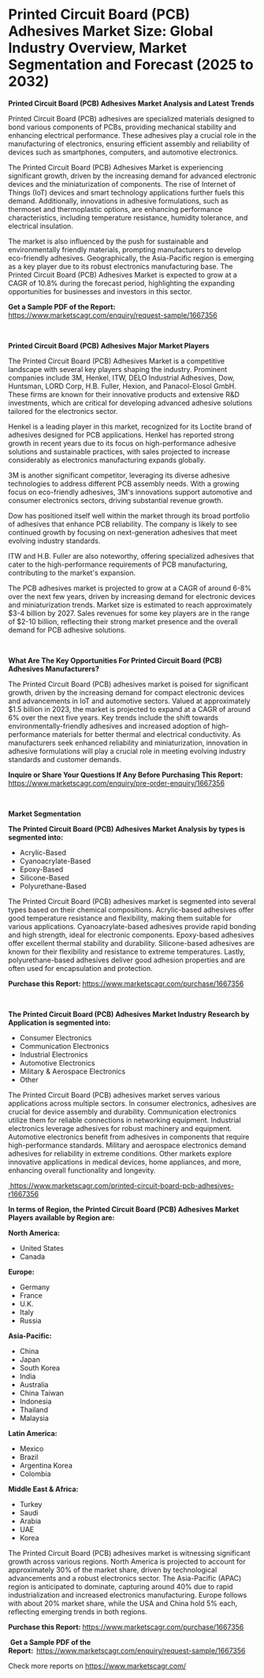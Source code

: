 <p><h1>Printed Circuit Board (PCB) Adhesives Market Size: Global Industry Overview, Market Segmentation and Forecast (2025 to 2032)</h1></p><p><strong>Printed Circuit Board (PCB) Adhesives Market Analysis and Latest Trends</strong></p>
<p><p>Printed Circuit Board (PCB) adhesives are specialized materials designed to bond various components of PCBs, providing mechanical stability and enhancing electrical performance. These adhesives play a crucial role in the manufacturing of electronics, ensuring efficient assembly and reliability of devices such as smartphones, computers, and automotive electronics.</p><p>The Printed Circuit Board (PCB) Adhesives Market is experiencing significant growth, driven by the increasing demand for advanced electronic devices and the miniaturization of components. The rise of Internet of Things (IoT) devices and smart technology applications further fuels this demand. Additionally, innovations in adhesive formulations, such as thermoset and thermoplastic options, are enhancing performance characteristics, including temperature resistance, humidity tolerance, and electrical insulation.</p><p>The market is also influenced by the push for sustainable and environmentally friendly materials, prompting manufacturers to develop eco-friendly adhesives. Geographically, the Asia-Pacific region is emerging as a key player due to its robust electronics manufacturing base. The Printed Circuit Board (PCB) Adhesives Market is expected to grow at a CAGR of 10.8% during the forecast period, highlighting the expanding opportunities for businesses and investors in this sector.</p></p>
<p><strong>Get a Sample PDF of the Report:&nbsp;</strong> <a href="https://www.marketscagr.com/enquiry/request-sample/1667356?utm_campaign=2944&utm_medium=2&utm_source=Github&utm_content=ia&utm_term=02042025&utm_id=printed-circuit-board-pcb-adhesives">https://www.marketscagr.com/enquiry/request-sample/1667356</a></p>
<p>&nbsp;</p>
<p><strong>Printed Circuit Board (PCB) Adhesives Major Market Players</strong></p>
<p><p>The Printed Circuit Board (PCB) Adhesives Market is a competitive landscape with several key players shaping the industry. Prominent companies include 3M, Henkel, ITW, DELO Industrial Adhesives, Dow, Huntsman, LORD Corp, H.B. Fuller, Hexion, and Panacol-Elosol GmbH. These firms are known for their innovative products and extensive R&D investments, which are critical for developing advanced adhesive solutions tailored for the electronics sector.</p><p>Henkel is a leading player in this market, recognized for its Loctite brand of adhesives designed for PCB applications. Henkel has reported strong growth in recent years due to its focus on high-performance adhesive solutions and sustainable practices, with sales projected to increase considerably as electronics manufacturing expands globally.</p><p>3M is another significant competitor, leveraging its diverse adhesive technologies to address different PCB assembly needs. With a growing focus on eco-friendly adhesives, 3M's innovations support automotive and consumer electronics sectors, driving substantial revenue growth.</p><p>Dow has positioned itself well within the market through its broad portfolio of adhesives that enhance PCB reliability. The company is likely to see continued growth by focusing on next-generation adhesives that meet evolving industry standards.</p><p>ITW and H.B. Fuller are also noteworthy, offering specialized adhesives that cater to the high-performance requirements of PCB manufacturing, contributing to the market's expansion.</p><p>The PCB adhesives market is projected to grow at a CAGR of around 6-8% over the next few years, driven by increasing demand for electronic devices and miniaturization trends. Market size is estimated to reach approximately $3-4 billion by 2027. Sales revenues for some key players are in the range of $2-10 billion, reflecting their strong market presence and the overall demand for PCB adhesive solutions.</p></p>
<p>&nbsp;</p>
<p><strong>What Are The Key Opportunities For Printed Circuit Board (PCB) Adhesives Manufacturers?</strong></p>
<p><p>The Printed Circuit Board (PCB) adhesives market is poised for significant growth, driven by the increasing demand for compact electronic devices and advancements in IoT and automotive sectors. Valued at approximately $1.5 billion in 2023, the market is projected to expand at a CAGR of around 6% over the next five years. Key trends include the shift towards environmentally-friendly adhesives and increased adoption of high-performance materials for better thermal and electrical conductivity. As manufacturers seek enhanced reliability and miniaturization, innovation in adhesive formulations will play a crucial role in meeting evolving industry standards and customer demands.</p></p>
<p><strong>Inquire or Share Your Questions If Any Before Purchasing This Report:</strong> <a href="https://www.marketscagr.com/enquiry/pre-order-enquiry/1667356?utm_campaign=2944&utm_medium=2&utm_source=Github&utm_content=ia&utm_term=02042025&utm_id=printed-circuit-board-pcb-adhesives">https://www.marketscagr.com/enquiry/pre-order-enquiry/1667356</a></p>
<p>&nbsp;</p>
<p><strong>Market Segmentation</strong></p>
<p><strong>The Printed Circuit Board (PCB) Adhesives Market Analysis by types is segmented into:</strong></p>
<p><ul><li>Acrylic-Based</li><li>Cyanoacrylate-Based</li><li>Epoxy-Based</li><li>Silicone-Based</li><li>Polyurethane-Based</li></ul></p>
<p><p>The Printed Circuit Board (PCB) adhesives market is segmented into several types based on their chemical compositions. Acrylic-based adhesives offer good temperature resistance and flexibility, making them suitable for various applications. Cyanoacrylate-based adhesives provide rapid bonding and high strength, ideal for electronic components. Epoxy-based adhesives offer excellent thermal stability and durability. Silicone-based adhesives are known for their flexibility and resistance to extreme temperatures. Lastly, polyurethane-based adhesives deliver good adhesion properties and are often used for encapsulation and protection.</p></p>
<p><strong>Purchase this Report:&nbsp;</strong><a href="https://www.marketscagr.com/purchase/1667356?utm_campaign=2944&utm_medium=2&utm_source=Github&utm_content=ia&utm_term=02042025&utm_id=printed-circuit-board-pcb-adhesives">https://www.marketscagr.com/purchase/1667356</a></p>
<p>&nbsp;</p>
<p><strong>The Printed Circuit Board (PCB) Adhesives Market Industry Research by Application is segmented into:</strong></p>
<p><ul><li>Consumer Electronics</li><li>Communication Electronics</li><li>Industrial Electronics</li><li>Automotive Electronics</li><li>Military & Aerospace Electronics</li><li>Other</li></ul></p>
<p><p>The Printed Circuit Board (PCB) adhesives market serves various applications across multiple sectors. In consumer electronics, adhesives are crucial for device assembly and durability. Communication electronics utilize them for reliable connections in networking equipment. Industrial electronics leverage adhesives for robust machinery and equipment. Automotive electronics benefit from adhesives in components that require high-performance standards. Military and aerospace electronics demand adhesives for reliability in extreme conditions. Other markets explore innovative applications in medical devices, home appliances, and more, enhancing overall functionality and longevity.</p></p>
<p><a href="https://www.marketscagr.com/printed-circuit-board-pcb-adhesives-r1667356?utm_campaign=2944&utm_medium=2&utm_source=Github&utm_content=ia&utm_term=02042025&utm_id=printed-circuit-board-pcb-adhesives">&nbsp;https://www.marketscagr.com/printed-circuit-board-pcb-adhesives-r1667356</a></p>
<p><strong>In terms of Region, the Printed Circuit Board (PCB) Adhesives Market Players available by Region are:</strong></p>
<p>
    <p> <strong> North America: </strong>
        <ul>
            <li>United States</li>
            <li>Canada</li>
        </ul>
        </p> 
    <p> <strong> Europe: </strong>
        <ul>
            <li>Germany</li>
            <li>France</li>
            <li>U.K.</li>
            <li>Italy</li>
            <li>Russia</li>
        </ul>
        </p> 
    <p> <strong> Asia-Pacific: </strong>
        <ul>
            <li>China</li>
            <li>Japan</li>
            <li>South Korea</li>
            <li>India</li>
            <li>Australia</li>
            <li>China Taiwan</li>
            <li>Indonesia</li>
            <li>Thailand</li>
            <li>Malaysia</li>
        </ul>
        </p> 
    <p> <strong> Latin America: </strong>
        <ul>
            <li>Mexico</li>
            <li>Brazil</li>
            <li>Argentina Korea</li>
            <li>Colombia</li>
        </ul>
        </p> 
    <p> <strong> Middle East & Africa: </strong>
        <ul>
            <li>Turkey</li>
            <li>Saudi</li>
            <li>Arabia</li>
            <li>UAE</li>
            <li>Korea</li>
        </ul>
    </p>
    </p>
<p><p>The Printed Circuit Board (PCB) adhesives market is witnessing significant growth across various regions. North America is projected to account for approximately 30% of the market share, driven by technological advancements and a robust electronics sector. The Asia-Pacific (APAC) region is anticipated to dominate, capturing around 40% due to rapid industrialization and increased electronics manufacturing. Europe follows with about 20% market share, while the USA and China hold 5% each, reflecting emerging trends in both regions.</p></p>
<p><strong>Purchase this Report: </strong><a href="https://www.marketscagr.com/purchase/1667356?utm_campaign=2944&utm_medium=2&utm_source=Github&utm_content=ia&utm_term=02042025&utm_id=printed-circuit-board-pcb-adhesives">https://www.marketscagr.com/purchase/1667356</a></p>
<p>&nbsp;<strong>Get a Sample PDF of the Report:&nbsp;&nbsp;</strong><a href="https://www.marketscagr.com/enquiry/request-sample/1667356?utm_campaign=2944&utm_medium=2&utm_source=Github&utm_content=ia&utm_term=02042025&utm_id=printed-circuit-board-pcb-adhesives">https://www.marketscagr.com/enquiry/request-sample/1667356</a></p>
<p><strong></strong></p>
<p>Check more reports on <a href="https://www.marketscagr.com/?utm_campaign=2944&utm_medium=2&utm_source=Github&utm_content=ia&utm_term=02042025&utm_id=printed-circuit-board-pcb-adhesives">https://www.marketscagr.com/</a></p>